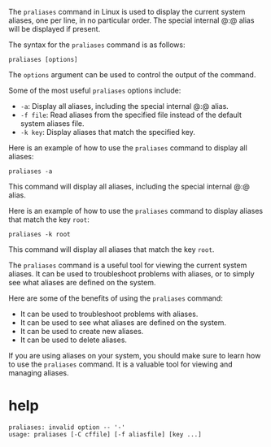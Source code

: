The `praliases` command in Linux is used to display the current system aliases, one per line, in no particular order. The special internal @:@ alias will be displayed if present.

The syntax for the `praliases` command is as follows:

```
praliases [options]
```

The `options` argument can be used to control the output of the command.

Some of the most useful `praliases` options include:

* `-a`: Display all aliases, including the special internal @:@ alias.
* `-f file`: Read aliases from the specified file instead of the default system aliases file.
* `-k key`: Display aliases that match the specified key.

Here is an example of how to use the `praliases` command to display all aliases:

```
praliases -a
```

This command will display all aliases, including the special internal @:@ alias.

Here is an example of how to use the `praliases` command to display aliases that match the key `root`:

```
praliases -k root
```

This command will display all aliases that match the key `root`.

The `praliases` command is a useful tool for viewing the current system aliases. It can be used to troubleshoot problems with aliases, or to simply see what aliases are defined on the system.

Here are some of the benefits of using the `praliases` command:

* It can be used to troubleshoot problems with aliases.
* It can be used to see what aliases are defined on the system.
* It can be used to create new aliases.
* It can be used to delete aliases.

If you are using aliases on your system, you should make sure to learn how to use the `praliases` command. It is a valuable tool for viewing and managing aliases.



# help 

```
praliases: invalid option -- '-'
usage: praliases [-C cffile] [-f aliasfile] [key ...]
```
